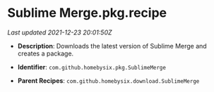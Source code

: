 # Sublime Merge.pkg.recipe

_Last updated 2021-12-23 20:01:50Z_

- **Description**: Downloads the latest version of Sublime Merge and creates a package.

- **Identifier**: `com.github.homebysix.pkg.SublimeMerge`

- **Parent Recipes**: `com.github.homebysix.download.SublimeMerge`
